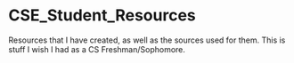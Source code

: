 # CSE_Student_Resources
Resources that I have created, as well as the sources used for them. This is stuff I wish I had as a CS Freshman/Sophomore.
